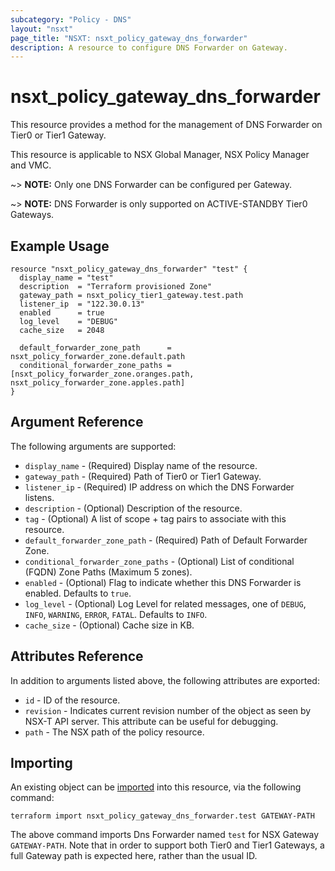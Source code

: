 ```yaml
---
subcategory: "Policy - DNS"
layout: "nsxt"
page_title: "NSXT: nsxt_policy_gateway_dns_forwarder"
description: A resource to configure DNS Forwarder on Gateway.
---
```


# nsxt_policy_gateway_dns_forwarder

This resource provides a method for the management of DNS Forwarder on Tier0 or Tier1 Gateway.

This resource is applicable to NSX Global Manager, NSX Policy Manager and VMC.

~> **NOTE:** Only one DNS Forwarder can be configured per Gateway.

~> **NOTE:** DNS Forwarder is only supported on ACTIVE-STANDBY Tier0 Gateways.

## Example Usage

```hcl
resource "nsxt_policy_gateway_dns_forwarder" "test" {
  display_name = "test"
  description  = "Terraform provisioned Zone"
  gateway_path = nsxt_policy_tier1_gateway.test.path
  listener_ip  = "122.30.0.13"
  enabled      = true
  log_level    = "DEBUG"
  cache_size   = 2048

  default_forwarder_zone_path      = nsxt_policy_forwarder_zone.default.path
  conditional_forwarder_zone_paths = [nsxt_policy_forwarder_zone.oranges.path, nsxt_policy_forwarder_zone.apples.path]
}
```

## Argument Reference

The following arguments are supported:

* `display_name` - (Required) Display name of the resource.
* `gateway_path` - (Required) Path of Tier0 or Tier1 Gateway.
* `listener_ip` - (Required) IP address on which the DNS Forwarder listens.
* `description` - (Optional) Description of the resource.
* `tag` - (Optional) A list of scope + tag pairs to associate with this resource.
* `default_forwarder_zone_path` - (Required) Path of Default Forwarder Zone.
* `conditional_forwarder_zone_paths` - (Optional) List of conditional (FQDN) Zone Paths (Maximum 5 zones).
* `enabled` - (Optional) Flag to indicate whether this DNS Forwarder is enabled. Defaults to `true`.
* `log_level` - (Optional) Log Level for related messages, one of `DEBUG`, `INFO`, `WARNING`, `ERROR`, `FATAL`. Defaults to `INFO`.
* `cache_size` - (Optional) Cache size in KB.

## Attributes Reference

In addition to arguments listed above, the following attributes are exported:

* `id` - ID of the resource.
* `revision` - Indicates current revision number of the object as seen by NSX-T API server. This attribute can be useful for debugging.
* `path` - The NSX path of the policy resource.

## Importing

An existing object can be [imported][docs-import] into this resource, via the following command:

[docs-import]: https://www.terraform.io/cli/import

```
terraform import nsxt_policy_gateway_dns_forwarder.test GATEWAY-PATH
```

The above command imports Dns Forwarder named `test` for NSX Gateway `GATEWAY-PATH`. Note that in order to support both Tier0 and Tier1 Gateways, a full Gateway path is expected here, rather than the usual ID.
